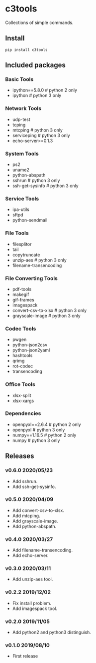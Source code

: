 # c3tools

Collections of simple commands.

## Install

    pip install c3tools

## Included packages

### Basic Tools
- ipython==5.8.0                    # python 2 only
- ipython                           # python 3 only

### Network Tools

- udp-test
- tcping
- mtcping                           # python 3 only
- serviceping                       # python 3 only
- echo-server>=0.1.3

### System Tools
- ps2
- uname2
- python-abspath
- sshrun                            # python 3 only
- ssh-get-sysinfo                   # python 3 only

### Service Tools
- ipa-utils
- sftpd
- python-sendmail

### File Tools

- filesplitor
- tail
- copytruncate
- unzip-aes                         # python 3 only
- filename-transencoding

### File Converting Tools

- pdf-tools
- makegif
- gif-frames
- imagespack
- convert-csv-to-xlsx               # python 3 only
- grayscale-image                   # python 3 only

### Codec Tools

- pwgen
- python-json2csv
- python-json2yaml
- hashtools
- qrimg
- rot-codec
- transencoding

### Office Tools

- xlsx-split
- xlsx-xargs

### Dependencies

- openpyxl==2.6.4                   # python 2 only
- openpyxl                          # python 3 only
- numpy==1.16.5                     # python 2 only
- numpy                             # python 3 only


## Releases

### v0.6.0 2020/05/23

* Add sshrun.
* Add ssh-get-sysinfo.

### v0.5.0 2020/04/09

* Add convert-csv-to-xlsx.
* Add mtcping.
* Add grayscale-image.
* Add python-abspath.

### v0.4.0 2020/03/27

* Add filename-transencoding.
* Add echo-server.

### v0.3.0 2020/03/11

* Add unzip-aes tool.

### v0.2.2 2019/12/02

* Fix install problem.
* Add imagespack tool.

### v0.2.0 2019/11/05

* Add python2 and python3 distinguish.

### v0.1.0 2019/08/10

* First release

